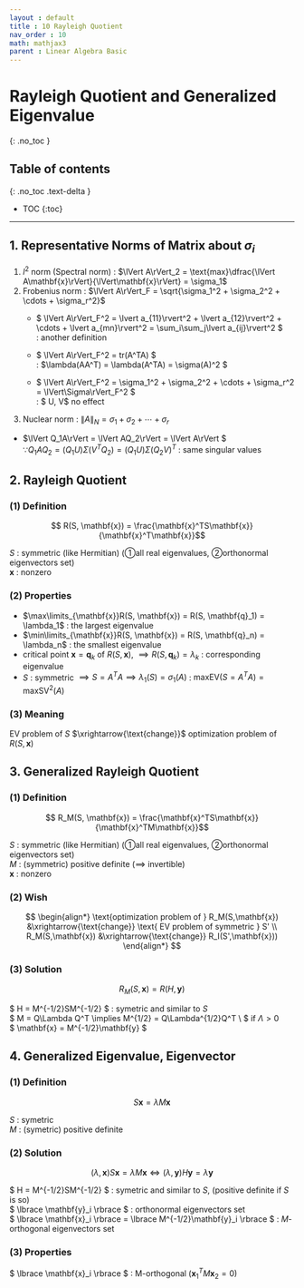 ```yaml
---
layout : default
title : 10 Rayleigh Quotient
nav_order : 10
math: mathjax3
parent : Linear Algebra Basic
---
```


# Rayleigh Quotient and Generalized Eigenvalue
{: .no_toc }

## Table of contents
{: .no_toc .text-delta }

- TOC
{:toc}

---

## 1. Representative Norms of Matrix about $\sigma_i$
1. $l^2$ norm (Spectral norm) : $\lVert A\rVert_2 = \text{max}\dfrac{\lVert A\mathbf{x}\rVert}{\lVert\mathbf{x}\rVert} = \sigma_1$
2. Frobenius norm : $\lVert A\rVert_F = \sqrt{\sigma_1^2 + \sigma_2^2 + \cdots + \sigma_r^2}$
    - $ \lVert A\rVert_F^2 = \lvert a_{11}\rvert^2 + \lvert a_{12}\rvert^2 + \cdots + \lvert a_{mn}\rvert^2 = \sum_i\sum_j\lvert a_{ij}\rvert^2 $  
     \: another definition

    - $ \lVert A\rVert_F^2 = tr(A^TA) $  
     \: $\lambda(AA^T) = \lambda(A^TA) = \sigma(A)^2 $

    - $ \lVert A\rVert_F^2 = \sigma_1^2 + \sigma_2^2 + \cdots + \sigma_r^2 = \lVert\Sigma\rVert_F^2 $  
     \: $ U, V$ no effect
3. Nuclear norm : $\lVert A\rVert_N = \sigma_1 + \sigma_2 + \cdots + \sigma_r$

- $\lVert Q_1A\rVert = \lVert AQ_2\rVert = \lVert A\rVert $  
$\because Q_1AQ_2 = (Q_1U)\Sigma (V^TQ_2) = (Q_1U)\Sigma (Q_2V)^T$ : same singular values


## 2. Rayleigh Quotient
### (1) Definition

$$ R(S, \mathbf{x}) = \frac{\mathbf{x}^TS\mathbf{x}}{\mathbf{x}^T\mathbf{x}}$$

$S$ : symmetric (like Hermitian) (①all real eigenvalues, ②orthonormal eigenvectors set)  
$\mathbf{x}$ : nonzero

### (2) Properties
- $\max\limits_{\mathbf{x}}R(S, \mathbf{x}) = R(S, \mathbf{q}_1) = \lambda_1$ : the largest eigenvalue  
- $\min\limits_{\mathbf{x}}R(S, \mathbf{x}) = R(S, \mathbf{q}_n) = \lambda_n$ : the smallest eigenvalue
- critical point $\mathbf{x}=\mathbf{q}_k$ of $R(S, \mathbf{x})$, $\implies R(S, \mathbf{q}_k)=\lambda_k$ : corresponding eigenvalue
- $S$ : symmetric $\implies S=A^TA \implies \lambda_1(S)=\sigma_1(A)$ : $\text{maxEV}(S=A^TA) = \text{maxSV}^2(A)$

### (3) Meaning
EV problem of $S$ $\xrightarrow{\text{change}}$ optimization problem of $R(S,\mathbf{x})$


## 3. Generalized Rayleigh Quotient
### (1) Definition

$$ R_M(S, \mathbf{x}) = \frac{\mathbf{x}^TS\mathbf{x}}{\mathbf{x}^TM\mathbf{x}}$$

$S$ : symmetric (like Hermitian) (①all real eigenvalues, ②orthonormal eigenvectors set)  
$M$ : (symmetric) positive definite ($\implies$ invertible)  
$\mathbf{x}$ : nonzero

### (2) Wish

$$
\begin{align*}
    \text{optimization problem of } R_M(S,\mathbf{x}) &\xrightarrow{\text{change}} \text{ EV problem of symmetric } S'  \\
    R_M(S,\mathbf{x}) &\xrightarrow{\text{change}} R_I(S',\mathbf{x}))
\end{align*}
$$

### (3) Solution

$$ R_M(S, \mathbf{x}) = R(H, \mathbf{y}) $$

$ H = M^{-1/2}SM^{-1/2} $ : symetric and similar to $S$  
$ M = Q\Lambda Q^T \implies M^{1/2} = Q\Lambda^{1/2}Q^T \ $ if $\Lambda > 0$  
$ \mathbf{x} = M^{-1/2}\mathbf{y} $


## 4. Generalized Eigenvalue, Eigenvector
### (1) Definition

$$ S\mathbf{x} = \lambda M \mathbf{x} $$

$S$ : symetric  
$M$ : (symetric) positive definite

### (2) Solution

$$ (\lambda, \mathbf{x}) S\mathbf{x}=\lambda M\mathbf{x} \iff (\lambda, \mathbf{y})H\mathbf{y} = \lambda \mathbf{y} $$

$ H = M^{-1/2}SM^{-1/2} $ : symetric and similar to $S$, (positive definite if $S$ is so)  
$ \lbrace \mathbf{y}_i \rbrace $ : orthonormal eigenvectors set  
$ \lbrace \mathbf{x}_i \rbrace = \lbrace M^{-1/2}\mathbf{y}_i \rbrace $ : $M$-orthogonal eigenvectors set

### (3) Properties
$ \lbrace \mathbf{x}_i \rbrace $ : M-orthogonal ($\mathbf{x}_1^T M \mathbf{x}_2=0$)
